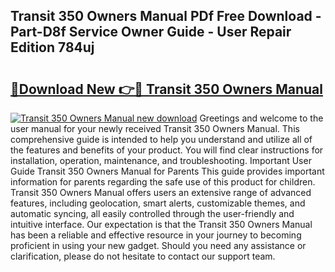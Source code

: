 ## Transit 350 Owners Manual PDf Free Download - Part-D8f Service Owner Guide - User Repair Edition 784uj

# <h2><a href="http://bc82268.oget.top/?id=Transit+350+Owners+Manual">🔗Download New 👉🔴 Transit 350 Owners Manual</a></h2>

[![Transit 350 Owners Manual new download](https://i.imgur.com/5g1atiW.png)](http://bc82268.oget.top/?id=Transit+350+Owners+Manual)
Greetings and welcome to the user manual for your newly received Transit 350 Owners Manual. This comprehensive guide is intended to help you understand and utilize all of the features and benefits of your product. You will find clear instructions for installation, operation, maintenance, and troubleshooting. Important User Guide Transit 350 Owners Manual for Parents This guide provides important information for parents regarding the safe use of this product for children. Transit 350 Owners Manual offers users an extensive range of advanced features, including geolocation, smart alerts, customizable themes, and automatic syncing, all easily controlled through the user-friendly and intuitive interface. Our expectation is that the Transit 350 Owners Manual has been a reliable and effective resource in your journey to becoming proficient in using your new gadget. Should you need any assistance or clarification, please do not hesitate to contact our support team.
